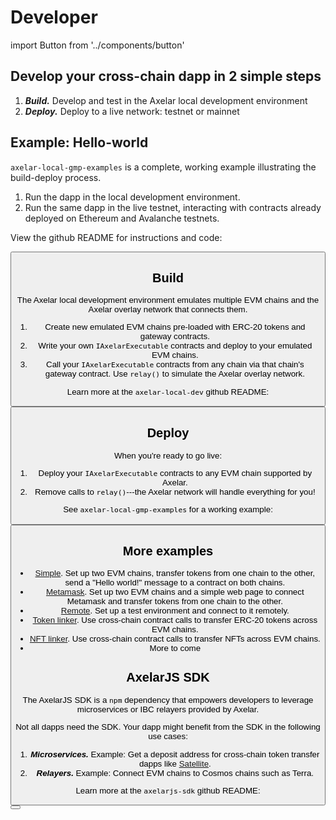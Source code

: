 # Developer

import Button from '../components/button'

## Develop your cross-chain dapp in 2 simple steps

1. **_Build._** Develop and test in the Axelar local development environment
2. **_Deploy._** Deploy to a live network: testnet or mainnet

## Example: Hello-world

`axelar-local-gmp-examples` is a complete, working example illustrating the build-deploy process.

1. Run the dapp in the local development environment.
2. Run the same dapp in the live testnet, interacting with contracts already deployed on Ethereum and Avalanche testnets.

View the github README for instructions and code:

<Button title="axelar-local-gmp-examples" url="https://github.com/axelarnetwork/axelar-local-gmp-examples" />

## Build

The Axelar local development environment emulates multiple EVM chains and the Axelar overlay network that connects them.

1. Create new emulated EVM chains pre-loaded with ERC-20 tokens and gateway contracts.
2. Write your own `IAxelarExecutable` contracts and deploy to your emulated EVM chains.
3. Call your `IAxelarExecutable` contracts from any chain via that chain's gateway contract. Use `relay()` to simulate the Axelar overlay network.

Learn more at the `axelar-local-dev` github README:

<Button title="Axelar local development environment" url="https://github.com/axelarnetwork/axelar-local-dev" />

## Deploy

When you're ready to go live:

1. Deploy your `IAxelarExecutable` contracts to any EVM chain supported by Axelar.
2. Remove calls to `relay()`---the Axelar network will handle everything for you!

See `axelar-local-gmp-examples` for a working example:

<Button title="axelar-local-gmp-examples" url="https://github.com/axelarnetwork/axelar-local-gmp-examples" />

## More examples

- [Simple](https://github.com/axelarnetwork/axelar-local-gmp-examples/tree/main/advanced-examples/general-message-passing). Set up two EVM chains, transfer tokens from one chain to the other, send a "Hello world!" message to a contract on both chains.
- [Metamask](https://github.com/axelarnetwork/axelar-local-gmp-examples/tree/main/advanced-examples/metamask). Set up two EVM chains and a simple web page to connect Metamask and transfer tokens from one chain to the other.
- [Remote](https://github.com/axelarnetwork/axelar-local-gmp-examples/tree/main/advanced-examples/remote). Set up a test environment and connect to it remotely.
- [Token linker](https://github.com/axelarnetwork/axelar-local-gmp-examples/tree/main/advanced-examples/token-linker). Use cross-chain contract calls to transfer ERC-20 tokens across EVM chains.
- [NFT linker](https://github.com/axelarnetwork/axelar-local-gmp-examples/tree/main/advanced-examples/nft-linker). Use cross-chain contract calls to transfer NFTs across EVM chains.
- More to come

## AxelarJS SDK

The AxelarJS SDK is a `npm` dependency that empowers developers to leverage microservices or IBC relayers provided by Axelar.

Not all dapps need the SDK. Your dapp might benefit from the SDK in the following use cases:

1. **_Microservices._** Example: Get a deposit address for cross-chain token transfer dapps like [Satellite](/resources/satellite).
2. **_Relayers._** Example: Connect EVM chains to Cosmos chains such as Terra.

Learn more at the `axelarjs-sdk` github README:

<Button title="axelarjs-sdk" url="https://github.com/axelarnetwork/axelarjs-sdk" />

